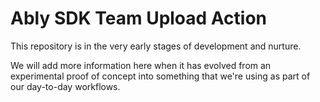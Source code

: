 # Ably SDK Team Upload Action

This repository is in the very early stages of development and nurture.

We will add more information here when it has evolved from an experimental proof of concept into something that we're using as part of our day-to-day workflows.
